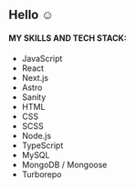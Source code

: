 ## Hello :relaxed:

#### MY SKILLS AND TECH STACK:
- JavaScript
- React
- Next.js
- Astro
- Sanity
- HTML
- CSS
- SCSS
- Node.js
- TypeScript
- MySQL
- MongoDB / Mongoose
- Turborepo
